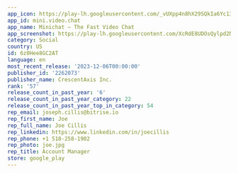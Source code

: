 ```yaml
---
app_icon: https://play-lh.googleusercontent.com/_vUXpp4n8hX29SQkIa6Yc13GQa7BAfNhDd3NauSkUYZqteOM9Ux7J69xX9mZSypdXg
app_id: mini.video.chat
app_name: Minichat – The Fast Video Chat
app_screenshot: https://play-lh.googleusercontent.com/XcRdE8UDOsQylpd2NDYTv89xDt_Ms50z0ZlHSwRkX8UpDjyXKU2zQJRNygArVOM9ADE
category: Social
country: US
id: 6z0Hee8GC2AT
language: en
most_recent_release: '2023-12-06T00:00:00'
publisher_id: '2262073'
publisher_name: CrescentAxis Inc.
rank: '57'
release_count_in_past_year: '6'
release_count_in_past_year_category: 22
release_count_in_past_year_top_in_category: 54
rep_email: joseph.cillis@bitrise.io
rep_first_name: Joe
rep_full_name: Joe Cillis
rep_linkedin: https://www.linkedin.com/in/joecillis
rep_phone: +1 518-258-1902
rep_photo: joe.jpg
rep_title: Account Manager
store: google_play
---
```

